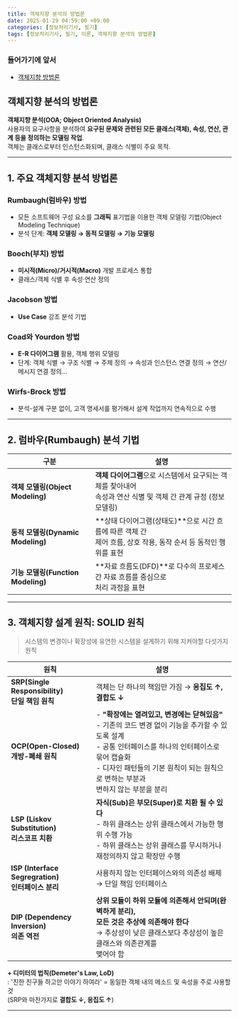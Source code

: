 ```yaml
---
title: 객체지향 분석의 방법론
date: 2025-01-29 04:59:00 +09:00
categories: [정보처리기사, 필기]
tags: [정보처리기사, 필기, 이론, 객체지향 분석의 방법론]
---
```

### 들어가기에 앞서
- [객체지향 방법론](https://parkyaeseong.github.io/posts/%EA%B0%9D%EC%B2%B4%EC%A7%80%ED%96%A5-%EB%B0%A9%EB%B2%95%EB%A1%A0/)

## 객체지향 분석의 방법론

**객체지향 분석(OOA; Object Oriented Analysis)**  
사용자의 요구사항을 분석하여 **요구된 문제와 관련된 모든 클래스(객체), 속성, 연산, 관계 등을 정의하는 모델링 작업**.  
객체는 클래스로부터 인스턴스화되며, 클래스 식별이 주요 목적.

---

## 1. 주요 객체지향 분석 방법론

### Rumbaugh(럼바우) 방법  
 - 모든 소프트웨어 구성 요소를 **그래픽** 표기법을 이용한 객체 모델링 기법(Object Modeling Technique)  
 - 분석 단계: **객체 모델링 → 동적 모델링 → 기능 모델링**

### Booch(부치) 방법  
 - **미시적(Micro)/거시적(Macro)** 개발 프로세스 통합  
 - 클래스/객체 식별 후 속성·연산 정의

### Jacobson 방법  
 - **Use Case** 강조 분석 기법

### Coad와 Yourdon 방법  
 - **E-R 다이어그램** 활용, 객체 행위 모델링  
 - 단계: 객체 식별 → 구조 식별 → 주제 정의 → 속성과 인스턴스 연결 정의 → 연산/메시지 연결 정의...

### Wirfs-Brock 방법  
 - 분석-설계 구분 없이, 고객 명세서를 평가해서 설계 작업까지 연속적으로 수행

---

## 2. 럼바우(Rumbaugh) 분석 기법

| 구분             | 설명                                                                 |
|------------------|----------------------------------------------------------------------|
| **객체 모델링(Object Modeling)**  | **객체 다이어그램**으로 시스템에서 요구되는 객체를 찾아내어  <br> 속성과 연산 식별 및 객체 간 관계 규정 (정보 모델링)                 |
| **동적 모델링(Dynamic Modeling)**  | **상태 다이어그램(상태도)**으로 시간 흐름에 따른 객체 간  <br> 제어 흐름, 상호 작용, 동작 순서 등 동적인 행위를 표현                 |
| **기능 모델링(Function Modeling)**  | **자료 흐름도(DFD)**로 다수의 프로세스 간 자료 흐름를 중심으로 <br> 처리 과정을 표현                       |

---

## 3. 객체지향 설계 원칙: SOLID 원칙

> 시스템의 변경이나 확장성에 유연한 시스템을 설계하기 위해 지켜야할 다섯가지 원칙

| 원칙                      | 설명                                                                 |
|---------------------------|----------------------------------------------------------------------|
| **SRP(Single Responsibility)** <br> **단일 책임 원칙**  | 객체는 단 하나의 책임만 가짐 → **응집도 ↑, 결합도 ↓**              |
| **OCP(Open-Closed)** <br> **개방-폐쇄 원칙**  | - **"확장에는 열려있고, 변경에는 닫혀있음"**  <br> - 기존의 코드 변경 없이 기능을 추가할 수 있도록 설계   <br>  - 공통 인터페이스를 하나의 인터페이스로 묶어 캡슐화  <br>   - 디자인 패턴들의 기본 원칙이 되는 원칙으로 변하는 부분과 <br> 변하지 않는 부분을 분리           |
| **LSP (Liskov Substitution)** <br> **리스코프 치환**   | **자식(Sub)은 부모(Super)로 치환 될 수 있다**   <br>   - 하위 클래스는 상위 클래스에서 가능한 행위 수행 가능   <br>   - 하위 클래스는 상위 클래스를 무시하거나 재정의하지 않고 확장만 수행         |
| **ISP (Interface Segregration)** <br> **인터페이스 분리** | 사용하지 않는 인터페이스와의 의존성 배제  <br> → 단일 책임 인터페이스     |
| **DIP (Dependency Inversion)** <br> **의존 역전**       | **상위 모듈이 하위 모듈에 의존해서 안되며(완벽하게 분리), <br> 모든 것은 추상에 의존해야 한다**  <br> → 추상성이 낮은 클래스보다 추상성이 높은 클래스와 의존관계를 <br> 맺어야 함                |

**+ 디미터의 법칙(Demeter's Law, LoD)**   
: '친한 친구들 하고만 이야기 하여라' = 동일한 객체 내의 메소드 및 속성을 주로 사용할 것   
(SRP와 마찬가지로 **결합도 ↓, 응집도 ↑**)

---
